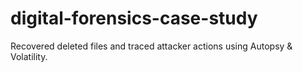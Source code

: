 # digital-forensics-case-study
Recovered deleted files and traced attacker actions using Autopsy &amp; Volatility.
